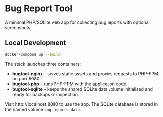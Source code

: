 # Bug Report Tool

A minimal PHP/SQLite web app for collecting bug reports with optional screenshots.

## Local Development

```bash
docker-compose up --build
```

The stack launches three containers:
- **bugtool-nginx** – serves static assets and proxies requests to PHP-FPM on port 8080.
- **bugtool-php** – runs PHP-FPM with the application code.
- **bugtool-sqlite** – keeps the shared SQLite data volume initialised and ready for backups or inspection.

Visit http://localhost:8080 to use the app. The SQLite database is stored in the named volume `bug_reports_data`.
